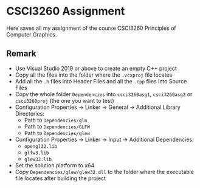 # CSCI3260 Assignment
Here saves all my assignment of the course CSCI3260 Principles of Computer Graphics.

## Remark
* Use Visual Studio 2019 or above to create an empty C++ project
* Copy all the files into the folder where the `.vcxproj` file locates
* Add all the `.h` files into Header Files and all the `.cpp` files into Source Files
* Copy the whole folder `Dependencies` into `csci3260asg1`, `csci3260asg2` or `csci3260proj` (the one you want to test)
* Configuration Properties -> Linker -> General -> Additional Library Directories:
    * Path to `Dependencies/glm`
    * Path to `Dependencies/GLFW`
    * Path to `Dependencies/glew`
* Configuration Properties -> Linker -> Input -> Additional Dependencies:
    * `opengl32.lib`
    * `glfw3.lib`
    * `glew32.lib`
* Set the solution platform to x64
* Copy `Dependencies/glew/glew32.dll` to the folder where the executable file locates after building the project

